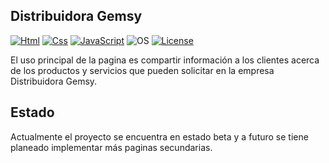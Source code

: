 
## Distribuidora Gemsy
[![Html](https://img.shields.io/badge/Html-gray.svg?style=flat-square)](https://developer.mozilla.org/es/docs/Web/HTML)
[![Css](https://img.shields.io/badge/Css-gray.svg?style=flat-square)](https://developer.mozilla.org/es/docs/Web/CSS)
[![JavaScript](https://img.shields.io/badge/JavaScript-gray.svg?style=flat-square)](https://www.javascript.com/)
![OS](https://img.shields.io/badge/Tested%20On-Linux%20|%20OSX%20|%20Windows%20|%20IOS%20|%20Android-yellowgreen.svg?style=flat-square) 
[![License](https://img.shields.io/badge/License-MIT-blue.svg?style=flat-square)](https://github.com/Disgemsy/Disgemsy/blob/main/LICENSE)

El uso principal de la pagina es compartir información a los clientes acerca de los productos y servicios que pueden solicitar en la empresa Distribuidora Gemsy.

## Estado
Actualmente el proyecto se encuentra en estado beta y a futuro se tiene planeado implementar más paginas secundarias.
